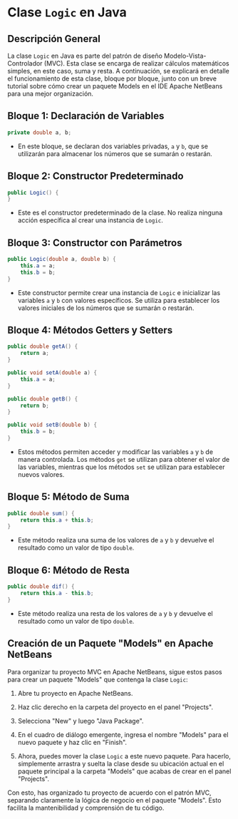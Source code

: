 # Clase `Logic` en Java

## Descripción General

La clase `Logic` en Java es parte del patrón de diseño Modelo-Vista-Controlador (MVC). Esta clase se encarga de realizar cálculos matemáticos simples, en este caso, suma y resta. A continuación, se explicará en detalle el funcionamiento de esta clase, bloque por bloque, junto con un breve tutorial sobre cómo crear un paquete Models en el IDE Apache NetBeans para una mejor organización.

## Bloque 1: Declaración de Variables

```java
private double a, b;
```

- En este bloque, se declaran dos variables privadas, `a` y `b`, que se utilizarán para almacenar los números que se sumarán o restarán.

## Bloque 2: Constructor Predeterminado

```java
public Logic() {
}
```

- Este es el constructor predeterminado de la clase. No realiza ninguna acción específica al crear una instancia de `Logic`. 

## Bloque 3: Constructor con Parámetros

```java
public Logic(double a, double b) {
    this.a = a;
    this.b = b;
}
```

- Este constructor permite crear una instancia de `Logic` e inicializar las variables `a` y `b` con valores específicos. Se utiliza para establecer los valores iniciales de los números que se sumarán o restarán.

## Bloque 4: Métodos Getters y Setters

```java
public double getA() {
    return a;
}

public void setA(double a) {
    this.a = a;
}

public double getB() {
    return b;
}

public void setB(double b) {
    this.b = b;
}
```

- Estos métodos permiten acceder y modificar las variables `a` y `b` de manera controlada. Los métodos `get` se utilizan para obtener el valor de las variables, mientras que los métodos `set` se utilizan para establecer nuevos valores.

## Bloque 5: Método de Suma

```java
public double sum() {
    return this.a + this.b;
}
```

- Este método realiza una suma de los valores de `a` y `b` y devuelve el resultado como un valor de tipo `double`.

## Bloque 6: Método de Resta

```java
public double dif() {
    return this.a - this.b;
}
```

- Este método realiza una resta de los valores de `a` y `b` y devuelve el resultado como un valor de tipo `double`.

## Creación de un Paquete "Models" en Apache NetBeans

Para organizar tu proyecto MVC en Apache NetBeans, sigue estos pasos para crear un paquete "Models" que contenga la clase `Logic`:

1. Abre tu proyecto en Apache NetBeans.

2. Haz clic derecho en la carpeta del proyecto en el panel "Projects".

3. Selecciona "New" y luego "Java Package".

4. En el cuadro de diálogo emergente, ingresa el nombre "Models" para el nuevo paquete y haz clic en "Finish".

5. Ahora, puedes mover la clase `Logic` a este nuevo paquete. Para hacerlo, simplemente arrastra y suelta la clase desde su ubicación actual en el paquete principal a la carpeta "Models" que acabas de crear en el panel "Projects".

Con esto, has organizado tu proyecto de acuerdo con el patrón MVC, separando claramente la lógica de negocio en el paquete "Models". Esto facilita la mantenibilidad y comprensión de tu código.
